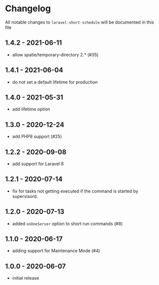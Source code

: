 # Changelog

All notable changes to `laravel-short-schedule` will be documented in this file

## 1.4.2 - 2021-06-11

- allow spatie/temporary-directory 2.* (#35)


## 1.4.1 - 2021-06-04

- do not set a default lifetime for production


## 1.4.0 - 2021-05-31

- add lifetime option

## 1.3.0 - 2020-12-24

- add PHP8 support (#25)

## 1.2.2 - 2020-09-08

- add support for Laravel 8

## 1.2.1 - 2020-07-14

- fix for tasks not getting executed if the command is started by supervisord.

## 1.2.0 - 2020-07-13

- added `onOneServer` option to short run commands (#8)

## 1.1.0 - 2020-06-17

- adding support for Maintenance Mode (#4)

## 1.0.0 - 2020-06-07

- initial release
